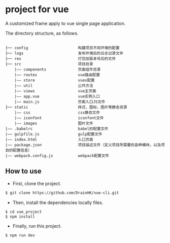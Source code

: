 # project for vue
A customized frame apply to vue single page application.

The directory structure, as follows.

```catalog

├── config                      构建项目不同环境的配置
├── logs                        发布环境后的日志记录文件
├── rev                         打包加版本号后的文件
├── src                         项目目录
    |—— components              页面组件目录
    |—— routes                  vue路由配置
    |—— store                   vuex配置
    |—— util                    公共方法
    |—— views                   vue主页面
    |—— app.vue                 vue实例入口
    |—— main.js                 页面入口JS文件
├── static                      样式，图标，图片等静态资源
    |—— css                     css静态文件
    |—— iconfont                iconfont文件
    |—— images                  图片文件
|—— .babelrc                    babel的配置文件
|—— gulpfile.js                 gulp配置文件
|—— index.html                  入口页面
|—— package.json                项目描述文件（定义项目所需要的各种模块，以及项目的配置信息）
|—— webpack.config.js           webpack配置文件

```

## How to use
- First, clone the project.
```bash
$ git clone https://github.com/DrainHK/vue-cli.git
```

- Then, install the dependencies locally files.
```bash
$ cd vue_project
$ npm install
```
- Finally, run this project. 
```bash
$ npm run dev
```
